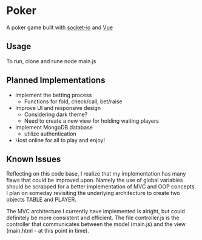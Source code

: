 # Poker
A poker game built with [socket-io](https://socket.io) and [Vue](https://vuejs.org)
## Usage
To run, clone and rune node main.js
## Planned Implementations
* Implement the betting process
  * Functions for fold, check/call, bet/raise
* Improve UI and responsive design
  * Considering dark theme?
  * Need to create a new view for holding waiting players
* Implement MongoDB database
  * utilize authentication
* Host online for all to play and enjoy!
## Known Issues
Reflecting on this code base, I realize that my implementation has many flaws that could be improved upon. Namely the use of global variables should be scrapped for a better implementation of MVC and OOP concepts. I plan on someday revisiting the underlying architecture to create two objects TABLE and PLAYER.

The MVC architecture I currently have implemented is alright, but could definitely be more consistent and efficient. The file controller.js is the controller that communicates between the model (main.js) and the view (main.html - at this point in time).
